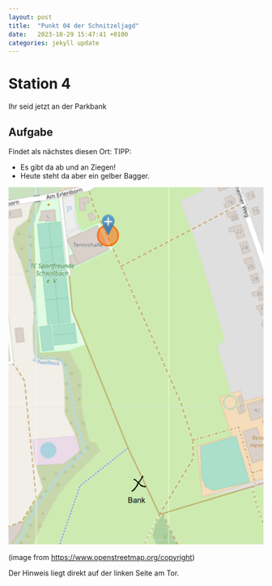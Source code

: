 ```yaml
---
layout: post
title:  "Punkt 04 der Schnitzeljagd"
date:   2023-10-29 15:47:41 +0100
categories: jekyll update
---
```


# Station 4

Ihr seid jetzt an der Parkbank

## Aufgabe

Findet als nächstes diesen Ort:
TIPP: 
- Es gibt da ab und an Ziegen! 
- Heute steht da aber ein gelber Bagger.

![My image Name](/images/bank-zu-ziegen.png)

(image from https://www.openstreetmap.org/copyright)

Der Hinweis liegt direkt auf der linken Seite am Tor.

